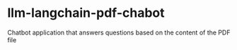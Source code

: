 # llm-langchain-pdf-chabot
Chatbot application that answers questions based on the content of the PDF file
